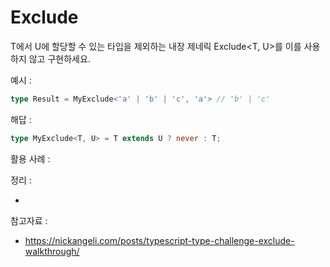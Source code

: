 # Exclude

T에서 U에 할당할 수 있는 타입을 제외하는 내장 제네릭 Exclude<T, U>를 이를 사용하지 않고 구현하세요.

예시 :

```ts
type Result = MyExclude<'a' | 'b' | 'c', 'a'> // 'b' | 'c'

```

해답 :

```ts
type MyExclude<T, U> = T extends U ? never : T;
```

활용 사례 :

정리 :

-

참고자료 :
- https://nickangeli.com/posts/typescript-type-challenge-exclude-walkthrough/